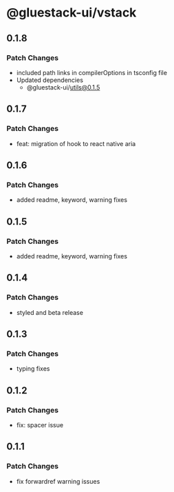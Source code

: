 # @gluestack-ui/vstack

## 0.1.8

### Patch Changes

- included path links in compilerOptions in tsconfig file
- Updated dependencies
  - @gluestack-ui/utils@0.1.5

## 0.1.7

### Patch Changes

- feat: migration of hook to react native aria

## 0.1.6

### Patch Changes

- added readme, keyword, warning fixes

## 0.1.5

### Patch Changes

- added readme, keyword, warning fixes

## 0.1.4

### Patch Changes

- styled and beta release

## 0.1.3

### Patch Changes

- typing fixes

## 0.1.2

### Patch Changes

- fix: spacer issue

## 0.1.1

### Patch Changes

- fix forwardref warning issues
